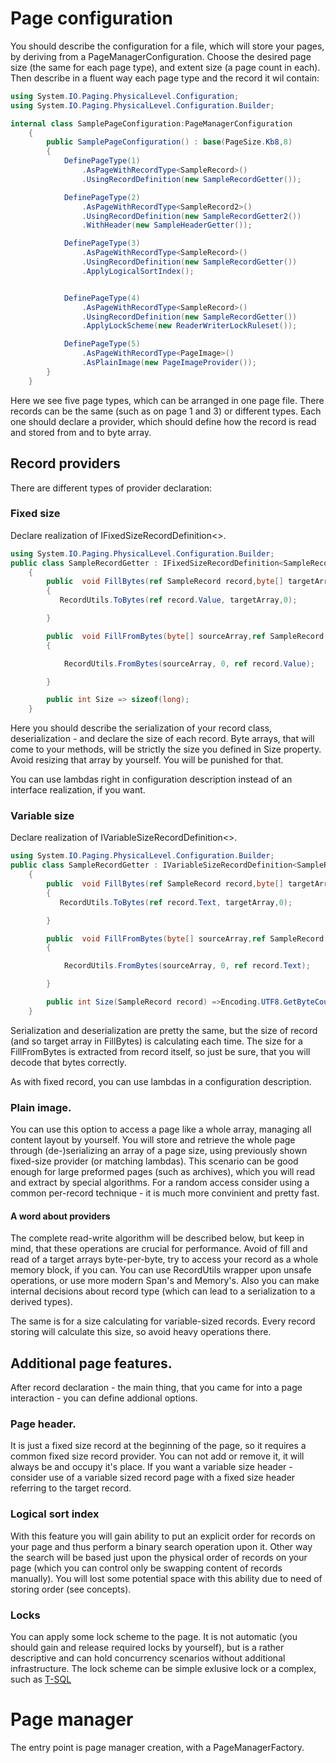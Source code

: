 # Page configuration

You should describe the configuration for a file, which will store your pages, by deriving from a PageManagerConfiguration.
Choose the desired page size (the same for each page type), and extent size (a page count in each).
Then describe in a fluent way each page type and the record it wil contain:

```C#
using System.IO.Paging.PhysicalLevel.Configuration;
using System.IO.Paging.PhysicalLevel.Configuration.Builder;

internal class SamplePageConfiguration:PageManagerConfiguration
    {
        public SamplePageConfiguration() : base(PageSize.Kb8,8)
        {
            DefinePageType(1)
                .AsPageWithRecordType<SampleRecord>()
                .UsingRecordDefinition(new SampleRecordGetter());

            DefinePageType(2)
                .AsPageWithRecordType<SampleRecord2>()
                .UsingRecordDefinition(new SampleRecordGetter2())
                .WithHeader(new SampleHeaderGetter());

            DefinePageType(3)
                .AsPageWithRecordType<SampleRecord>()
                .UsingRecordDefinition(new SampleRecordGetter())
                .ApplyLogicalSortIndex();


            DefinePageType(4)
                .AsPageWithRecordType<SampleRecord>()
                .UsingRecordDefinition(new SampleRecordGetter())
                .ApplyLockScheme(new ReaderWriterLockRuleset());

			DefinePageType(5)
                .AsPageWithRecordType<PageImage>()
                .AsPlainImage(new PageImageProvider());
        }
    }
```

Here we see five page types, which can be arranged in one page file.
There records can be the same (such as on page 1 and 3) or different types.
Each one should declare a provider, which should define how the record is read and stored from and to byte array.

## Record providers

There are different types of provider declaration:

### Fixed size

Declare realization of IFixedSizeRecordDefinition<>.


```C#
using System.IO.Paging.PhysicalLevel.Configuration.Builder;
public class SampleRecordGetter : IFixedSizeRecordDefinition<SampleRecord>
    {
        public  void FillBytes(ref SampleRecord record,byte[] targetArray)
        {
           RecordUtils.ToBytes(ref record.Value, targetArray,0);

        }

        public  void FillFromBytes(byte[] sourceArray,ref SampleRecord record)
        {

            RecordUtils.FromBytes(sourceArray, 0, ref record.Value);

        }

        public int Size => sizeof(long);
    }
```

Here you should describe the serialization of your record class, deserialization - and declare the size of each record.
Byte arrays, that will come to your methods, will be strictly the size you defined in Size property.
Avoid resizing that array by yourself. You will be punished for that.

You can use lambdas right in configuration description instead of an interface realization, if you want.

### Variable size

Declare realization of IVariableSizeRecordDefinition<>.


```C#
using System.IO.Paging.PhysicalLevel.Configuration.Builder;
public class SampleRecordGetter : IVariableSizeRecordDefinition<SampleRecord>
    {
        public  void FillBytes(ref SampleRecord record,byte[] targetArray)
        {
           RecordUtils.ToBytes(ref record.Text, targetArray,0);

        }

        public  void FillFromBytes(byte[] sourceArray,ref SampleRecord record)
        {

            RecordUtils.FromBytes(sourceArray, 0, ref record.Text);

        }

        public int Size(SampleRecord record) =>Encoding.UTF8.GetByteCount(record.Text);
    }
```

Serialization and deserialization are pretty the same, but the size of record (and so target array in FillBytes) is calculating each time.
The size for a FillFromBytes is extracted from record itself, so just be sure, that you will decode that bytes correctly.

As with fixed record, you can use lambdas in a configuration description.

### Plain image.

You can use this option to access a page like a whole array, managing all content layout by yourself.
You will store and retrieve the whole page through (de-)serializing an array of a page size, using previously shown fixed-size provider (or matching lambdas).
This scenario can be good enough for large preformed pages (such as archives), which you will read and extract by special algorithms.
For a random access consider using a common per-record technique - it is much more convinient and pretty fast.

#### A word about providers

The complete read-write algorithm will be described below, but keep in mind, that these operations are crucial for performance.
Avoid of fill and read of a target arrays byte-per-byte, try to access your record as a whole memory block, if you can.
You can use RecordUtils wrapper upon unsafe operations, or use more modern Span's and Memory's.
Also you can make internal decisions about record type (which can lead to a serialization to a derived types).

The same is for a size calculating for variable-sized records. Every record storing will calculate this size, so avoid heavy operations there.

## Additional page features.

After record declaration - the main thing, that you came for into a page interaction - you can define addional options.

### Page header.

It is just a fixed size record at the beginning of the page, so it requires a common fixed size record provider.
You can not add or remove it, it will always be and occupy it's place.
If you want a variable size header - consider use of a variable sized record page with a fixed size header referring to the target record.

### Logical sort index

With this feature you will gain ability to put an explicit order for records on your page and thus perform a binary search operation upon it.
Other way the search will be based just upon the physical order of records on your page (which you can control only be swapping content of records manually).
You will lost some potential space with this ability due to need of storing order (see concepts).

### Locks

You can apply some lock scheme to the page. It is not automatic (you should gain and release required locks by yourself), but is a rather descriptive and can hold concurrency scenarios without additional infrastructure.
The lock scheme can be simple exlusive lock or a complex, such as [T-SQL](https://docs.microsoft.com/ru-ru/sql/relational-databases/media/lockconflicttable.png?view=sql-server-2017)

# Page manager

The entry point is page manager creation, with a PageManagerFactory.
